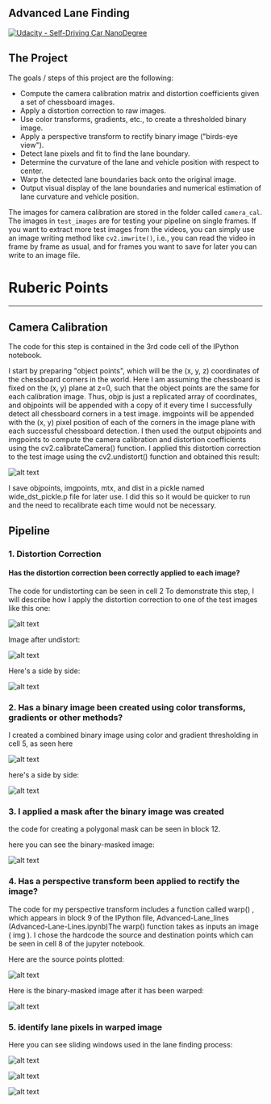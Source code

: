 ## Advanced Lane Finding
[![Udacity - Self-Driving Car NanoDegree](https://s3.amazonaws.com/udacity-sdc/github/shield-carnd.svg)](http://www.udacity.com/drive)


The Project
---

The goals / steps of this project are the following:

* Compute the camera calibration matrix and distortion coefficients given a set of chessboard images.
* Apply a distortion correction to raw images.
* Use color transforms, gradients, etc., to create a thresholded binary image.
* Apply a perspective transform to rectify binary image ("birds-eye view").
* Detect lane pixels and fit to find the lane boundary.
* Determine the curvature of the lane and vehicle position with respect to center.
* Warp the detected lane boundaries back onto the original image.
* Output visual display of the lane boundaries and numerical estimation of lane curvature and vehicle position.

The images for camera calibration are stored in the folder called `camera_cal`.  The images in `test_images` are for testing your pipeline on single frames.  If you want to extract more test images from the videos, you can simply use an image writing method like `cv2.imwrite()`, i.e., you can read the video in frame by frame as usual, and for frames you want to save for later you can write to an image file.  


# Ruberic Points
---

## Camera Calibration

The code for this step is contained in the 3rd code cell of the IPython notebook.

I start by preparing "object points", which will be the (x, y, z) coordinates of the chessboard corners in the
world. Here I am assuming the chessboard is fixed on the (x, y) plane at z=0, such that the object points are
the same for each calibration image. Thus, objp is just a replicated array of coordinates, and objpoints
will be appended with a copy of it every time I successfully detect all chessboard corners in a test image.
imgpoints will be appended with the (x, y) pixel position of each of the corners in the image plane with
each successful chessboard detection. 
I then used the output objpoints and imgpoints to compute the camera calibration and distortion
coefficients using the cv2.calibrateCamera() function. I applied this distortion correction to the test
image using the cv2.undistort() function and obtained this result:

![alt text](https://raw.githubusercontent.com/peacockethan/CarND-Advanced-Lane-Lines-P4/master/output_images/undistorted.jpg)

I save objpoints, imgpoints, mtx, and dist in a pickle named wide_dst_pickle.p file for later use.
I did this so it would be quicker to run and the need to recalibrate each time would not be necessary.


## Pipeline


### 1. Distortion Correction
#### Has the distortion correction been correctly applied to each image?

The code for undistorting can be seen in cell 2
To demonstrate this step, I will describe how I apply the distortion correction to one of the test images like this
one: 

![alt text](https://raw.githubusercontent.com/peacockethan/CarND-Advanced-Lane-Lines-P4/master/output_images/1nitial_img.jpg)

Image after undistort:

![alt text](https://raw.githubusercontent.com/peacockethan/CarND-Advanced-Lane-Lines-P4/master/output_images/2undistort.jpg)

Here's a side by side:

![alt text](https://raw.githubusercontent.com/peacockethan/CarND-Advanced-Lane-Lines-P4/master/output_images/undistorted_test_img.jpg)



### 2. Has a binary image been created using color transforms, gradients or other methods?

I created a combined binary image using color and gradient thresholding in cell 5, as seen here

![alt text](https://raw.githubusercontent.com/peacockethan/CarND-Advanced-Lane-Lines-P4/master/output_images/3threhsold.jpg)

here's a side by side:

![alt text](https://raw.githubusercontent.com/peacockethan/CarND-Advanced-Lane-Lines-P4/master/output_images/threshold.jpg)

### 3. I applied a mask after the binary image was created

the code for creating a polygonal mask can be seen in block 12.

here you can see the binary-masked image:

![alt text](https://raw.githubusercontent.com/peacockethan/CarND-Advanced-Lane-Lines-P4/master/output_images/4mask.jpg)


### 4. Has a perspective transform been applied to rectify the image?

The code for my perspective transform includes a function called warp() , which appears in block 9 of the IPython file, 
Advanced-Lane_lines (Advanced-Lane-Lines.ipynb)The warp() function takes as inputs an image ( img ). I chose the hardcode the source and destination points which can be seen in cell 8 of the jupyter notebook.  

Here are the source points plotted:

![alt text](https://raw.githubusercontent.com/peacockethan/CarND-Advanced-Lane-Lines-P4/master/output_images/srcPointsPlotted.jpg)

Here is the binary-masked image after it has been warped:

![alt text](https://raw.githubusercontent.com/peacockethan/CarND-Advanced-Lane-Lines-P4/master/output_images/5perspectivewarp.jpg)



### 5. identify lane pixels in warped image

Here you can see sliding windows used in the lane finding process:

![alt text](https://raw.githubusercontent.com/peacockethan/CarND-Advanced-Lane-Lines-P4/master/output_images/slidingWindow.jpg)

![alt text](https://raw.githubusercontent.com/peacockethan/CarND-Advanced-Lane-Lines-P4/master/output_images/skipSlidingWindow.jpg)

![alt text](https://raw.githubusercontent.com/peacockethan/CarND-Advanced-Lane-Lines-P4/master/output_images/6Stepthrough.jpg)


